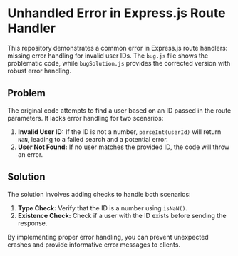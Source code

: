 # Unhandled Error in Express.js Route Handler

This repository demonstrates a common error in Express.js route handlers:  missing error handling for invalid user IDs.  The `bug.js` file shows the problematic code, while `bugSolution.js` provides the corrected version with robust error handling.

## Problem

The original code attempts to find a user based on an ID passed in the route parameters.  It lacks error handling for two scenarios:

1.  **Invalid User ID:** If the ID is not a number, `parseInt(userId)` will return `NaN`, leading to a failed search and a potential error.
2.  **User Not Found:** If no user matches the provided ID, the code will throw an error.

## Solution

The solution involves adding checks to handle both scenarios:

1.  **Type Check:** Verify that the ID is a number using `isNaN()`.
2.  **Existence Check:** Check if a user with the ID exists before sending the response.

By implementing proper error handling, you can prevent unexpected crashes and provide informative error messages to clients.